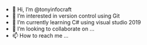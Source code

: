 - 👋 Hi, I’m @tonyinfocraft
- 👀 I’m interested in version control using Git
- 🌱 I’m currently learning C# using visual studio 2019
- 💞️ I’m looking to collaborate on ...
- 📫 How to reach me ...

<!---
tonyinfocraft/tonyinfocraft is a ✨ special ✨ repository because its `README.md` (this file) appears on your GitHub profile.
You can click the Preview link to take a look at your changes.
--->
